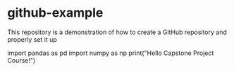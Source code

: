 # github-example
This repository is a demonstration of how to create a GitHub repository and properly set it up




import pandas as pd
import numpy as np
print("Hello Capstone Project Course!")
